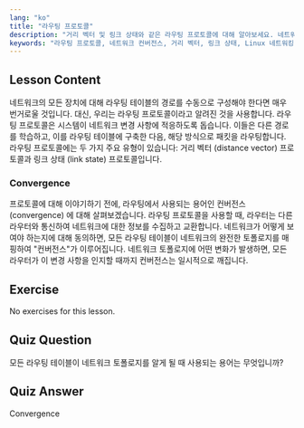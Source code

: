 ```yaml
---
lang: "ko"
title: "라우팅 프로토콜"
description: "거리 벡터 및 링크 상태와 같은 라우팅 프로토콜에 대해 알아보세요. 네트워크 컨버전스와 라우터가 변경 사항에 어떻게 적응하는지 이해하세요. Linux 네트워킹 여정을 시작하세요!"
keywords: "라우팅 프로토콜, 네트워크 컨버전스, 거리 벡터, 링크 상태, Linux 네트워킹, 초보자 가이드, 네트워크 튜토리얼"
---
```


## Lesson Content

네트워크의 모든 장치에 대해 라우팅 테이블의 경로를 수동으로 구성해야 한다면 매우 번거로울 것입니다. 대신, 우리는 라우팅 프로토콜이라고 알려진 것을 사용합니다. 라우팅 프로토콜은 시스템이 네트워크 변경 사항에 적응하도록 돕습니다. 이들은 다른 경로를 학습하고, 이를 라우팅 테이블에 구축한 다음, 해당 방식으로 패킷을 라우팅합니다. 라우팅 프로토콜에는 두 가지 주요 유형이 있습니다: 거리 벡터 (distance vector) 프로토콜과 링크 상태 (link state) 프로토콜입니다.

### Convergence

프로토콜에 대해 이야기하기 전에, 라우팅에서 사용되는 용어인 컨버전스 (convergence) 에 대해 살펴보겠습니다. 라우팅 프로토콜을 사용할 때, 라우터는 다른 라우터와 통신하여 네트워크에 대한 정보를 수집하고 교환합니다. 네트워크가 어떻게 보여야 하는지에 대해 동의하면, 모든 라우팅 테이블이 네트워크의 완전한 토폴로지를 매핑하여 "컨버전스"가 이루어집니다. 네트워크 토폴로지에 어떤 변화가 발생하면, 모든 라우터가 이 변경 사항을 인지할 때까지 컨버전스는 일시적으로 깨집니다.

## Exercise

No exercises for this lesson.

## Quiz Question

모든 라우팅 테이블이 네트워크 토폴로지를 알게 될 때 사용되는 용어는 무엇입니까?

## Quiz Answer

Convergence
